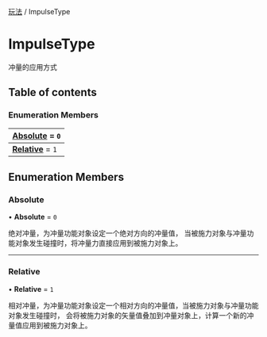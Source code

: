 [玩法](../groups/玩法.玩法.md) / ImpulseType

# ImpulseType <Badge type="tip" text="Enumeration" /> <Score text="ImpulseType" />

冲量的应用方式

## Table of contents

### Enumeration Members <Score text="Enumeration" /> 
| **[Absolute](mw.ImpulseType.md#absolute)** = ``0``  |
| :----- |
| **[Relative](mw.ImpulseType.md#relative)** = ``1`` |

## Enumeration Members

### Absolute <Score text="Absolute" /> 

• **Absolute** = ``0``

绝对冲量，为冲量功能对象设定一个绝对方向的冲量值，
当被施力对象与冲量功能对象发生碰撞时，将冲量力直接应用到被施力对象上。

___

### Relative <Score text="Relative" /> 

• **Relative** = ``1``

相对冲量，为冲量功能对象设定一个相对方向的冲量值，当被施力对象与冲量功能对象发生碰撞时，
会将被施力对象的矢量值叠加到冲量对象上，计算一个新的冲量值应用到被施力对象上。
